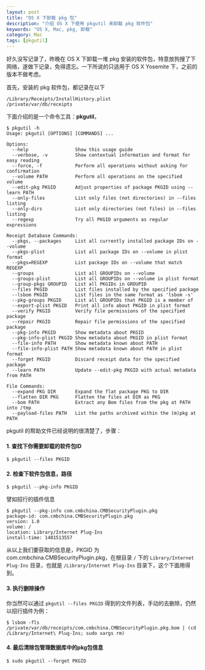 ```yaml
---
layout: post
title: "OS X 下卸载 pkg 包"
description: "介绍 OS X 下使用 pkgutil 来卸载 pkg 软件包"
keywords: "OS X, Mac, pkg, 卸载"
category: Mac
tags: [pkgutil]
---
```


好久没写记录了，昨晚在 OS X 下卸载一堆 pkg 安装的软件包，特意放狗搜了下网络，遂做下记录，免得遗忘。一下所说的只适用于 OS X Yosemite 下，之前的版本不做考虑。

首先，安装的 pkg 软件包，都记录在以下

    /Library/Receipts/InstallHistory.plist
    /private/var/db/receipts

<!-- more -->
下面介绍的是一个命令工具：**pkgutil**。

```
$ pkgutil -h
Usage: pkgutil [OPTIONS] [COMMANDS] ...

Options:
  --help                 Show this usage guide
  --verbose, -v          Show contextual information and format for easy reading
  --force, -f            Perform all operations without asking for confirmation
  --volume PATH          Perform all operations on the specified volume
  --edit-pkg PKGID       Adjust properties of package PKGID using --learn PATH
  --only-files           List only files (not directories) in --files listing
  --only-dirs            List only directories (not files) in --files listing
  --regexp               Try all PKGID arguments as regular expressions

Receipt Database Commands:
  --pkgs, --packages     List all currently installed package IDs on --volume
  --pkgs-plist           List all package IDs on --volume in plist format
  --pkgs=REGEXP          List package IDs on --volume that match REGEXP
  --groups               List all GROUPIDs on --volume
  --groups-plist         List all GROUPIDs on --volume in plist format
  --group-pkgs GROUPID   List all PKGIDs in GROUPID
  --files PKGID          List files installed by the specified package
  --lsbom PKGID          List files in the same format as 'lsbom -s'
  --pkg-groups PKGID     List all GROUPIDs that PKGID is a member of
  --export-plist PKGID   Print all info about PKGID in plist format
  --verify PKGID         Verify file permissions of the specified package
  --repair PKGID         Repair file permissions of the specified package
  --pkg-info PKGID       Show metadata about PKGID
  --pkg-info-plist PKGID Show metadata about PKGID in plist format
  --file-info PATH       Show metadata known about PATH
  --file-info-plist PATH Show metadata known about PATH in plist format
  --forget PKGID         Discard receipt data for the specified package
  --learn PATH           Update --edit-pkg PKGID with actual metadata from PATH

File Commands:
  --expand PKG DIR       Expand the flat package PKG to DIR
  --flatten DIR PKG      Flatten the files at DIR as PKG
  --bom PATH             Extract any Bom files from the pkg at PATH into /tmp
  --payload-files PATH   List the paths archived within the (m)pkg at PATH
```

pkgutil 的帮助文件已经说明的很清楚了，步骤：

#### 1. 查找下你需要卸载的软件包ID

    $ pkgutil --files PKGID

#### 2. 检查下软件包信息，路径

    $ pkgutil --pkg-info PKGID

譬如招行的插件信息

    $ pkgutil --pkg-info com.cmbchina.CMBSecurityPlugin.pkg
    package-id: com.cmbchina.CMBSecurityPlugin.pkg
    version: 1.0
    volume: /
    location: Library/Internet Plug-Ins
    install-time: 1401513557

从以上我们要获取的信息是，PKGID 为 com.cmbchina.CMBSecurityPlugin.pkg，在根目录 `/` 下的 `Library/Internet Plug-Ins` 目录，也就是 `/Library/Internet Plug-Ins` 目录下，这个下面用得到。

#### 3. 执行删除操作

你当然可以通过 `pkgutil --files PKGID` 得到的文件列表，手动的去删除，仍然以招行插件为例：

    $ lsbom -fls  /private/var/db/receipts/com.cmbchina.CMBSecurityPlugin.pkg.bom | (cd /Library/Internet\ Plug-Ins; sudo xargs rm)

#### 4. 最后清除包管理数据库中的pkg包信息

    $ sudo pkgutil --forget PKGID

